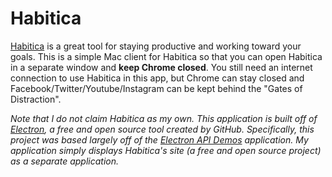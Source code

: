 # Habitica

[Habitica] is a great tool for staying productive and working toward your goals. This is a simple Mac client for Habitica so that you can open Habitica in a separate window and __keep Chrome closed__. You still need an internet connection to use Habitica in this app, but Chrome can stay closed and Facebook/Twitter/Youtube/Instagram can be kept behind the "Gates of Distraction".

*Note that I do not claim Habitica as my own. This application is built off of [Electron], a free and open source tool created by GitHub. Specifically, this project was based largely off of the [Electron API Demos] application. My application simply displays Habitica's site (a free and open source project) as a separate application.*

[Habitica]: <https://habitica.com/>
[Electron]: <http://electron.atom.io/>
[Electron API Demos]: <https://github.com/electron/electron-api-demos>
